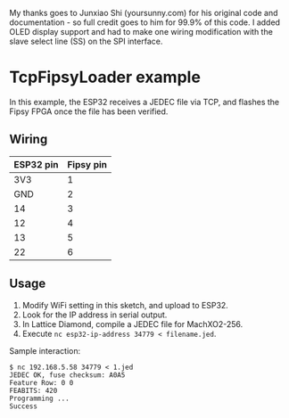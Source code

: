 My thanks goes to Junxiao Shi (yoursunny.com) for his original code and documentation - so full credit goes to him for 99.9% of this code.
I added OLED display support and had to make one wiring modification with the slave select line (SS) on the SPI interface.

# TcpFipsyLoader example

In this example, the ESP32 receives a JEDEC file via TCP, and flashes the Fipsy FPGA once the file has been verified.

## Wiring

ESP32 pin | Fipsy pin
----------|----------
3V3       | 1
GND       | 2
14        | 3
12        | 4
13        | 5
22        | 6

## Usage

1.  Modify WiFi setting in this sketch, and upload to ESP32.
2.  Look for the IP address in serial output.
3.  In Lattice Diamond, compile a JEDEC file for MachXO2-256.
4.  Execute `nc esp32-ip-address 34779 < filename.jed`.

Sample interaction:

```
$ nc 192.168.5.58 34779 < 1.jed
JEDEC OK, fuse checksum: A0A5
Feature Row: 0 0
FEABITS: 420
Programming ...
Success
```
